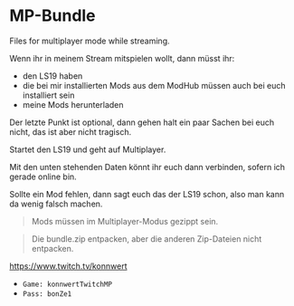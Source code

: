 # MP-Bundle

Files for multiplayer mode while streaming.

Wenn ihr in meinem Stream mitspielen wollt, dann müsst ihr:

- den LS19 haben
- die bei mir installierten Mods aus dem ModHub müssen auch bei euch installiert sein
- meine Mods herunterladen

Der letzte Punkt ist optional, dann gehen halt ein paar Sachen bei euch nicht, das ist aber nicht tragisch.

Startet den LS19 und geht auf Multiplayer. 

Mit den unten stehenden Daten könnt ihr euch dann verbinden, sofern ich gerade online bin.

Sollte ein Mod fehlen, dann sagt euch das der LS19 schon, also man kann da wenig falsch machen.

> Mods müssen im Multiplayer-Modus gezippt sein.

> Die bundle.zip entpacken, aber die anderen Zip-Dateien nicht entpacken.

https://www.twitch.tv/konnwert

- `Game: konnwertTwitchMP`
- `Pass: bonZe1`

